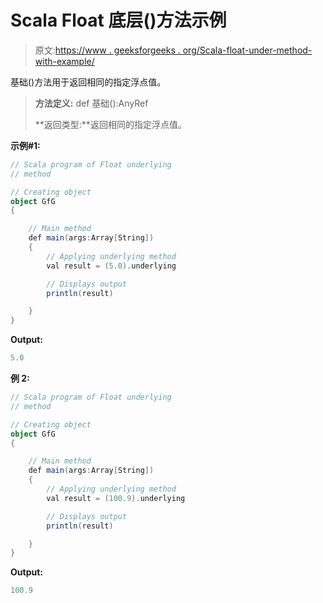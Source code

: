 # Scala Float 底层()方法示例

> 原文:[https://www . geeksforgeeks . org/Scala-float-under-method-with-example/](https://www.geeksforgeeks.org/scala-float-underlying-method-with-example/)

基础()方法用于返回相同的指定浮点值。

> **方法定义:** def 基础():AnyRef
> 
> **返回类型:**返回相同的指定浮点值。

**示例#1:**

```scala
// Scala program of Float underlying
// method 

// Creating object 
object GfG 
{  

    // Main method 
    def main(args:Array[String]) 
    { 
        // Applying underlying method  
        val result = (5.0).underlying

        // Displays output 
        println(result) 

    } 
}   
```

**Output:**

```scala
5.0

```

**例 2:**

```scala
// Scala program of Float underlying
// method 

// Creating object 
object GfG 
{  

    // Main method 
    def main(args:Array[String]) 
    { 
        // Applying underlying method  
        val result = (100.9).underlying

        // Displays output 
        println(result) 

    } 
}   
```

**Output:**

```scala
100.9

```